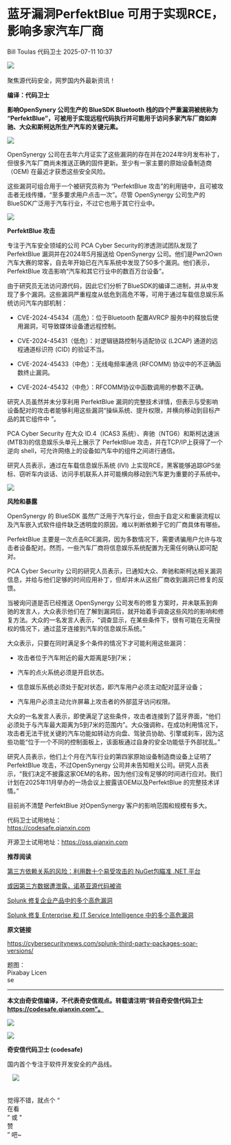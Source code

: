 #  蓝牙漏洞PerfektBlue 可用于实现RCE，影响多家汽车厂商  
Bill Toulas  代码卫士   2025-07-11 10:37  
  
![](https://mmbiz.qpic.cn/mmbiz_gif/Az5ZsrEic9ot90z9etZLlU7OTaPOdibteeibJMMmbwc29aJlDOmUicibIRoLdcuEQjtHQ2qjVtZBt0M5eVbYoQzlHiaw/640?wx_fmt=gif "")  
    
聚焦源代码安全，网罗国内外最新资讯！  
  
**编译：代码卫士**  
  
**影响OpenSynery 公司生产的 BlueSDK Bluetooth 栈的四个严重漏洞被统称为 “PerfektBlue”，可被用于实现远程代码执行并可能用于访问多家汽车厂商如奔驰、大众和斯柯达所生产汽车的关键元素。**  
  
![](https://mmbiz.qpic.cn/mmbiz_png/oBANLWYScMRibSOf2oefmWuft2DriawV8ic11jXPybxL40XUtBdk0dGDibBK91vDyj2lfFgwRpHXvcLpahgCyMdhzg/640?wx_fmt=png&from=appmsg "")  
  
  
OpenSynergy 公司在去年六月证实了这些漏洞的存在并在2024年9月发布补丁，但很多汽车厂商尚未推送正确的固件更新。至少有一家主要的原始设备制造商（OEM) 在最近才获悉这些安全风险。  
  
这些漏洞可组合用于一个被研究员称为 “PerfektBlue 攻击”的利用链中，且可被攻击者无线传播，“至多要求用户点击一次”。尽管 OpenSynergy 公司生产的 BlueSDK广泛用于汽车行业，不过它也用于其它行业中。  
  
  
![](https://mmbiz.qpic.cn/mmbiz_png/oBANLWYScMRibSOf2oefmWuft2DriawV8icWXG9QbSFeXGsice780Wicek8fPYbnApGotqQ6vRiczib95WSAC0pWenfKw/640?wx_fmt=png&from=appmsg "")  
  
**PerfektBlue 攻击**  
  
  
  
专注于汽车安全领域的公司 PCA Cyber Security的渗透测试团队发现了 PerfektBlue 漏洞并在2024年5月报送给 OpenSynergy 公司。他们是Pwn2Own 汽车大赛的常客，自去年开始已在汽车系统中发现了50多个漏洞。他们表示，PerfektBlue 攻击影响“汽车和其它行业中的数百万台设备”。  
  
由于研究员无法访问源代码，因此它们分析了BlueSDK的编译二进制，并从中发现了多个漏洞。这些漏洞严重程度从低危到高危不等，可用于通过车载信息娱乐系统访问汽车内部机制：  
  
- CVE-2024-45434（高危）：位于Bluetooth 配置AVRCP 服务中的释放后使用漏洞，可导致媒体设备遭远程控制。  
  
- CVE-2024-45431（低危）：对逻辑链路控制与适配协议 (L2CAP) 通道的远程通道标识符 (CID) 的验证不当。  
  
- CVE-2024-45433（中危）：无线电频率通讯 (RFCOMM) 协议中的不正确函数终止漏洞。  
  
- CVE-2024-45432（中危）：RFCOMM协议中函数调用的参数不正确。  
  
  
  
研究人员虽然并未分享利用 PerfektBlue 漏洞的完整技术详情，但表示与受影响设备配对的攻击者能够利用这些漏洞“操纵系统、提升权限，并横向移动到目标产品的其它组件中 ”。  
  
PCA Cyber Security 在大众 ID.4（ICAS3 系统）、奔驰（NTG6）和斯柯达速派 (MTB3)的信息娱乐头单元上展示了 PerfektBlue 攻击，并在TCP/IP上获得了一个逆向 shell，可允许网络上的设备如汽车中的组件之间进行通信。  
  
研究人员表示，通过在车载信息娱乐系统 (IVI) 上实现RCE，黑客能够追踪GPS坐标、窃听车内谈话、访问手机联系人并可能横向移动到汽车更为重要的子系统中。  
  
  
![](https://mmbiz.qpic.cn/mmbiz_png/oBANLWYScMRibSOf2oefmWuft2DriawV8icWXG9QbSFeXGsice780Wicek8fPYbnApGotqQ6vRiczib95WSAC0pWenfKw/640?wx_fmt=png&from=appmsg "")  
  
**风险和暴露**  
  
  
  
OpenSynergy 的 BlueSDK 虽然广泛用于汽车行业，但由于自定义和重装流程以及汽车嵌入式软件组件缺乏透明度的原因，难以判断依赖于它的厂商具体有哪些。  
  
PerfektBlue 主要是一次点击RCE漏洞，因为多数情况下，需要诱骗用户允许与攻击者设备配对。然而，一些汽车厂商将信息娱乐系统配置为无需任何确认即可配对。  
  
PCA Cyber Security 公司的研究人员表示，已通知大众、奔驰和斯柯达相关漏洞信息，并给与他们足够的时间应用补丁，但却并未从这些厂商收到漏洞已修复的反馈。  
  
当被询问道是否已经推送 OpenSynergy 公司发布的修复方案时，并未联系到奔驰的发言人，大众表示他们在了解到漏洞后，就开始着手调查这些风险的影响和修复方法。大众的一名发言人表示，“调查显示，在某些条件下，很有可能在无需授权的情况下，通过蓝牙连接到汽车的信息娱乐系统。”  
  
大众表示，只要在同时满足多个条件的情况下才可能利用这些漏洞：  
  
- 攻击者位于汽车附近的最大距离是5到7米；  
  
- 汽车的点火系统必须是开启状态。  
  
- 信息娱乐系统必须处于配对状态，即汽车用户必须主动配对蓝牙设备；  
  
- 汽车用户必须主动允许屏幕上攻击者的外部蓝牙访问权限。  
  
  
  
大众的一名发言人表示，即使满足了这些条件，攻击者连接到了蓝牙界面，“他们必须处于与汽车最大距离为5到7米的范围内”。大众强调称，在成功利用情况下，攻击者无法干扰关键的汽车功能如转动方向盘、驾驶员协助、引擎或刹车，因为这些功能“位于一个不同的控制面板上，该面板通过自身的安全功能低于外部扰乱。”  
  
研究人员表示，他们上个月在汽车行业的第四家原始设备制造商设备上证明了 PerfektBlue 攻击，不过OpenSynergy 公司并未告知相关公司。研究人员表示，“我们决定不披露这家OEM的名称，因为他们没有足够的时间进行应对。我们计划在2025年11月举办的一场会议上披露该OEM以及PerfektBlue 的完整技术详情。”  
  
目前尚不清楚 PerfektBlue 对OpenSynergy 客户的影响范围和规模有多大。  
  
  
代码卫士试用地址：  
https://codesafe.qianxin.com  
  
开源卫士试用地址：https://oss.qianxin.com  
  
  
  
  
  
  
  
  
  
  
  
  
  
**推荐阅读**  
  
[第三方依赖关系的风险：利用数十个易受攻击的 NuGet包瞄准 .NET 平台](https://mp.weixin.qq.com/s?__biz=MzI2NTg4OTc5Nw==&mid=2247506255&idx=1&sn=5dff2ef15506b4ba509e43afdb2a22d8&scene=21#wechat_redirect)  
  
  
[或因第三方数据遭泄露，诺基亚源代码被盗](https://mp.weixin.qq.com/s?__biz=MzI2NTg4OTc5Nw==&mid=2247521416&idx=2&sn=af708336e0629a268e35f7a6fb2a263b&scene=21#wechat_redirect)  
  
  
[Splunk 修复企业产品中的多个高危漏洞](https://mp.weixin.qq.com/s?__biz=MzI2NTg4OTc5Nw==&mid=2247519961&idx=2&sn=8bd333df15de255db874f15d0653517b&scene=21#wechat_redirect)  
  
  
[Splunk 修复 Enterprise 和 IT Service Intelligence 中的多个高危漏洞](https://mp.weixin.qq.com/s?__biz=MzI2NTg4OTc5Nw==&mid=2247517521&idx=1&sn=4ba48f444fa6833ef1644afc64166e6d&scene=21#wechat_redirect)  
  
  
  
  
  
**原文链接**  
  
https://cybersecuritynews.com/splunk-third-party-packages-soar-versions/  
  
  
题图：  
Pixabay Licen  
se  
  
****  
**本文由奇安信编译，不代表奇安信观点。转载请注明“转自奇安信代码卫士 https://codesafe.qianxin.com”。**  
  
  
  
  
![](https://mmbiz.qpic.cn/mmbiz_jpg/oBANLWYScMSf7nNLWrJL6dkJp7RB8Kl4zxU9ibnQjuvo4VoZ5ic9Q91K3WshWzqEybcroVEOQpgYfx1uYgwJhlFQ/640?wx_fmt=jpeg "")  
  
![](https://mmbiz.qpic.cn/mmbiz_jpg/oBANLWYScMSN5sfviaCuvYQccJZlrr64sRlvcbdWjDic9mPQ8mBBFDCKP6VibiaNE1kDVuoIOiaIVRoTjSsSftGC8gw/640?wx_fmt=jpeg "")  
  
**奇安信代码卫士 (codesafe)**  
  
国内首个专注于软件开发安全的产品线。  
  
   ![](https://mmbiz.qpic.cn/mmbiz_gif/oBANLWYScMQ5iciaeKS21icDIWSVd0M9zEhicFK0rbCJOrgpc09iaH6nvqvsIdckDfxH2K4tu9CvPJgSf7XhGHJwVyQ/640?wx_fmt=gif "")  
  
   
觉得不错，就点个 “  
在看  
” 或 "  
赞  
” 吧~  
  
